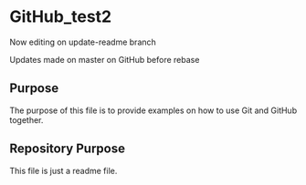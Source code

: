 # GitHub_test2


Now editing on update-readme branch

Updates made on master on GitHub before rebase

## Purpose

The purpose of this file is to provide examples on how to use Git and GitHub together.

## Repository Purpose

This file is just a readme file.
